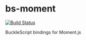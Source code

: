 # bs-moment

[![Build Status](https://travis-ci.org/BuckleTypes/bs-moment.svg?branch=master)](https://travis-ci.org/BuckleTypes/bs-moment)

BuckleScript bindings for Moment.js
